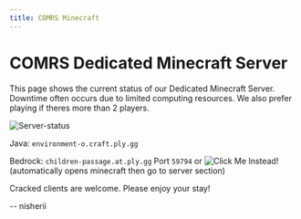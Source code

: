 ```yaml
---
title: COMRS Minecraft
---
```


# COMRS Dedicated Minecraft Server
This page shows the current status of our Dedicated Minecraft Server. Downtime often occurs due to limited computing resources. We also prefer playing if theres more than 2 players.

![Server-status](https://mcapi.us/server/image?ip=environment-o.craft.ply.gg&port=7927&theme=dark&title=)

Java: `environment-o.craft.ply.gg`

Bedrock: `children-passage.at.ply.gg` 
Port `59794` or ![Click Me Instead!](minecraft:?addExternalServer=COMRS|children-passage.at.ply.gg:59794) (automatically opens minecraft then go to server section)


Cracked clients are welcome. Please enjoy your stay!

-- nisherii
